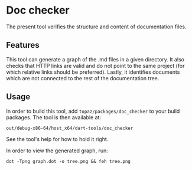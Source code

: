 Doc checker
===========

The present tool verifies the structure and content of documentation files.


## Features

This tool can generate a graph of the .md files in a given directory. It also
checks that HTTP links are valid and do not point to the same project (for which
relative links should be preferred). Lastly, it identifies documents which are
not connected to the rest of the documentation tree.


## Usage

In order to build this tool, add `topaz/packages/doc_checker` to your build
packages. The tool is then available at:
```
out/debug-x86-64/host_x64/dart-tools/doc_checker
```

See the tool's help for how to hold it right.

In order to view the generated graph, run:
```
dot -Tpng graph.dot -o tree.png && feh tree.png
```
